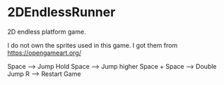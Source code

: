 # 2DEndlessRunner
2D endless platform game.

I do not own the sprites used in this game. I got them from https://opengameart.org/

Space --> Jump
Hold Space --> Jump higher
Space + Space --> Double Jump
R --> Restart Game

